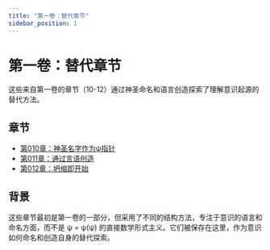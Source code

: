 ```yaml
---
title: "第一卷：替代章节"
sidebar_position: 1
---
```


# 第一卷：替代章节

这些来自第一卷的章节（10-12）通过神圣命名和语言创造探索了理解意识起源的替代方法。

## 章节

- [第010章：神圣名字作为ψ指针](chapter-010-sacred-names-psi-pointers.md)
- [第011章：通过言语创造](chapter-011-creation-through-word.md)
- [第012章：坍缩即开始](chapter-012-collapse-is-beginning.md)

## 背景

这些章节最初是第一卷的一部分，但采用了不同的结构方法，专注于意识的语言和命名方面，而不是 ψ = ψ(ψ) 的直接数学形式主义。它们被保存在这里，作为意识如何命名和创造自身的替代探索。